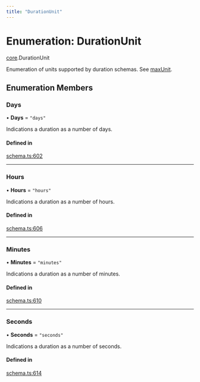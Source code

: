 ```yaml
---
title: "DurationUnit"
---
```

# Enumeration: DurationUnit

[core](../modules/core.md).DurationUnit

Enumeration of units supported by duration schemas. See [maxUnit](../interfaces/core.DurationSchema.md#maxunit).

## Enumeration Members

### Days

• **Days** = ``"days"``

Indications a duration as a number of days.

#### Defined in

[schema.ts:602](https://github.com/coda/packs-sdk/blob/main/schema.ts#L602)

___

### Hours

• **Hours** = ``"hours"``

Indications a duration as a number of hours.

#### Defined in

[schema.ts:606](https://github.com/coda/packs-sdk/blob/main/schema.ts#L606)

___

### Minutes

• **Minutes** = ``"minutes"``

Indications a duration as a number of minutes.

#### Defined in

[schema.ts:610](https://github.com/coda/packs-sdk/blob/main/schema.ts#L610)

___

### Seconds

• **Seconds** = ``"seconds"``

Indications a duration as a number of seconds.

#### Defined in

[schema.ts:614](https://github.com/coda/packs-sdk/blob/main/schema.ts#L614)
